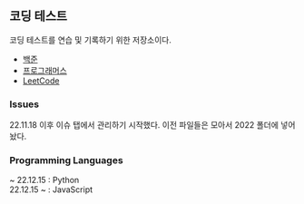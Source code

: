 ## 코딩 테스트

코딩 테스트를 연습 및 기록하기 위한 저장소이다.

- [백준](https://www.acmicpc.net/problemset)
- [프로그래머스](https://school.programmers.co.kr/learn/challenges?order=recent&page=1)
- [LeetCode](https://leetcode.com/problemset/all/)

### Issues

22.11.18 이후 이슈 탭에서 관리하기 시작했다. 이전 파일들은 모아서 2022 폴더에 넣어놨다.

### Programming Languages

~ 22.12.15 : Python  
22.12.15 ~ : JavaScript
